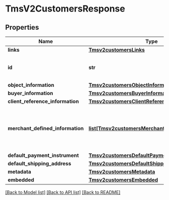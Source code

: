 # TmsV2CustomersResponse

## Properties
Name | Type | Description | Notes
------------ | ------------- | ------------- | -------------
**links** | [**Tmsv2customersLinks**](Tmsv2customersLinks.md) |  | [optional] 
**id** | **str** | The Id of the Customer Token. | [optional] 
**object_information** | [**Tmsv2customersObjectInformation**](Tmsv2customersObjectInformation.md) |  | [optional] 
**buyer_information** | [**Tmsv2customersBuyerInformation**](Tmsv2customersBuyerInformation.md) |  | [optional] 
**client_reference_information** | [**Tmsv2customersClientReferenceInformation**](Tmsv2customersClientReferenceInformation.md) |  | [optional] 
**merchant_defined_information** | [**list[Tmsv2customersMerchantDefinedInformation]**](Tmsv2customersMerchantDefinedInformation.md) | Object containing the custom data that the merchant defines.  | [optional] 
**default_payment_instrument** | [**Tmsv2customersDefaultPaymentInstrument**](Tmsv2customersDefaultPaymentInstrument.md) |  | [optional] 
**default_shipping_address** | [**Tmsv2customersDefaultShippingAddress**](Tmsv2customersDefaultShippingAddress.md) |  | [optional] 
**metadata** | [**Tmsv2customersMetadata**](Tmsv2customersMetadata.md) |  | [optional] 
**embedded** | [**Tmsv2customersEmbedded**](Tmsv2customersEmbedded.md) |  | [optional] 

[[Back to Model list]](../README.md#documentation-for-models) [[Back to API list]](../README.md#documentation-for-api-endpoints) [[Back to README]](../README.md)


